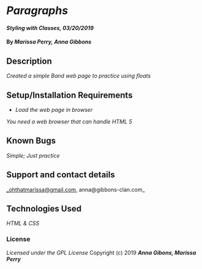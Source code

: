 # _Paragraphs_

#### _Styling with Classes, 03/20/2019_

#### By _**Marissa Perry, Anna Gibbons**_

## Description

_Created a simple Band web page to practice using floats_

## Setup/Installation Requirements

* _Load the web page in browser_

_You need a web browser that can handle HTML 5_

## Known Bugs

_Simple; Just practice_

## Support and contact details

_ohthatmarissa@gmail.com, anna@gibbons-clan.com_

## Technologies Used

_HTML & CSS_

### License
*Licensed under the GPL License*
Copyright (c) 2019 **_Anna Gibons, Marissa Perry_**
